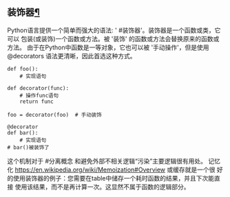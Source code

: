 ## 装饰器[¶](https://pythonguidecn.readthedocs.io/zh/latest/writing/structure.html#id9#id11 "永久链接至标题")

Python语言提供一个简单而强大的语法: ' #装饰器'。装饰器是一个函数或类，它可以 包装(或装饰)一个函数或方法。被 '装饰' 的函数或方法会替换原来的函数或方法。 由于在Python中函数是一等对象，它也可以被 '手动操作'，但是使用@decorators 语法更清晰，因此首选这种方式。

```
def foo():
    # 实现语句

def decorator(func):
    # 操作func语句
    return func

foo = decorator(foo)  # 手动装饰

@decorator
def bar():
    # 实现语句
# bar()被装饰了

```

这个机制对于 #分离概念 和避免外部不相关逻辑“污染”主要逻辑很有用处。 记忆化 <https://en.wikipedia.org/wiki/Memoization#Overview> 或缓存就是一个很 好的使用装饰器的例子：您需要在table中储存一个耗时函数的结果，并且下次能直接 使用该结果，而不是再计算一次。这显然不属于函数的逻辑部分。